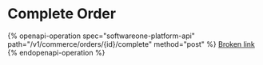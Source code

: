 # Complete Order

{% openapi-operation spec="softwareone-platform-api" path="/v1/commerce/orders/{id}/complete" method="post" %}
[Broken link](broken-reference)
{% endopenapi-operation %}
